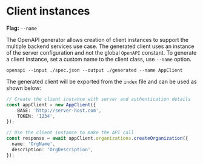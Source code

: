 # Client instances

**Flag:** `--name`

The OpenAPI generator allows creation of client instances to support the multiple backend services use case.
The generated client uses an instance of the server configuration and not the global `OpenAPI` constant.
To generate a client instance, set a custom name to the client class, use `--name` option.

```
openapi --input ./spec.json --output ./generated --name AppClient
```

The generated client will be exported from the `index` file and can be used as shown below:

```typescript
// Create the client instance with server and authentication details
const appClient = new AppClient({
    BASE: 'http://server-host.com',
    TOKEN: '1234',
});

// Use the client instance to make the API call
const response = await appClient.organizations.createOrganization({
  name: 'OrgName',
  description: 'OrgDescription',
});
```
